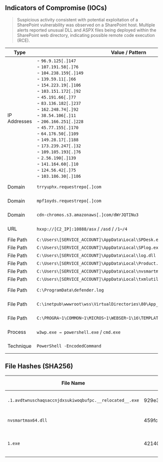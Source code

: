 
## Indicators of Compromise (IOCs)

> Suspicious activity consistent with potential exploitation of a SharePoint vulnerability was observed on a SharePoint host. Multiple alerts reported unusual DLL and ASPX files being deployed within the SharePoint web directory, indicating possible remote code execution (RCE).

| Type         | Value / Pattern                                                                                                                                                                                                                                                                                                                                                                                                                                                               | Notes / Context                                                                                                                                                                                            |
| ------------ | ----------------------------------------------------------------------------------------------------------------------------------------------------------------------------------------------------------------------------------------------------------------------------------------------------------------------------------------------------------------------------------------------------------------------------------------------------------------------------- | ---------------------------------------------------------------------------------------------------------------------------------------------------------------------------------------------------------- |
| IP Addresses | - `96.9.125[.]147`<br>- `107.191.58[.]76`<br>- `104.238.159[.]149` <br>- `139.59.11[.]66`<br>- `154.223.19[.]106`<br>- `103.151.172[.]92`<br>- `45.191.66[.]77`<br>- `83.136.182[.]237`<br>- `162.248.74[.]92`<br>- `38.54.106[.]11`<br>- `206.166.251[.]228`<br>- `45.77.155[.]170`<br>- `64.176.50[.]109`<br>- `149.28.17[.]188`<br>- `173.239.247[.]32`<br>- `109.105.193[.]76`<br>- `2.56.190[.]139`<br>- `141.164.60[.]10`<br>- `124.56.42[.]75`<br>- `103.186.30[.]186` | A vulnerable endpoint was exploited via crafted POST requests with a forged ViewState payload to bypass authentication, enable remote code execution, install a webshell, and establish persistent access. |
| Domain       | `trryuphx.requestrepo[.]com`                                                                                                                                                                                                                                                                                                                                                                                                                                                  | Used for **HTTP POST exfil** (`whoami /all`, `dir`, `appcmd`, etc.).                                                                                                                                       |
| Domain       | `mpf1oyds.requestrepo[.]com`                                                                                                                                                                                                                                                                                                                                                                                                                                                  | Used for **HTTP POST exfil** and directory listings.                                                                                                                                                       |
| Domain       | `cdn-chromos.s3.amazonaws[.]com/dWrJQTINu3`                                                                                                                                                                                                                                                                                                                                                                                                                                   | Plain-HTTP **binary delivery** to `C:\Users\Public\Downloads\1.exe`.                                                                                                                                       |
| URL          | `hxxp://[C2_IP]:10888/asx` / `/asd` / `/1`–`/4`                                                                                                                                                                                                                                                                                                                                                                                                                               | Payload endpoints; some saved as EXE/DLL in `AppData\Local\...`.                                                                                                                                           |
| File Path    | `C:\Users\[SERVICE_ACCOUNT]\AppData\Local\SPDesk.exe`                                                                                                                                                                                                                                                                                                                                                                                                                         | Downloaded executable.                                                                                                                                                                                     |
| File Path    | `C:\Users\[SERVICE_ACCOUNT]\AppData\Local\SPlog.exe`                                                                                                                                                                                                                                                                                                                                                                                                                          | Downloaded executable.                                                                                                                                                                                     |
| File Path    | `C:\Users\[SERVICE_ACCOUNT]\AppData\Local\log.dll`                                                                                                                                                                                                                                                                                                                                                                                                                            | Downloaded DLL.                                                                                                                                                                                            |
| File Path    | `C:\Users\[SERVICE_ACCOUNT]\AppData\Local\Product.Wsc.dll`                                                                                                                                                                                                                                                                                                                                                                                                                    | Downloaded DLL.                                                                                                                                                                                            |
| File Path    | `C:\Users\[SERVICE_ACCOUNT]\AppData\Local\nvsmartmax64.dll`                                                                                                                                                                                                                                                                                                                                                                                                                   | Downloaded DLL.                                                                                                                                                                                            |
| File Path    | `C:\Users\[SERVICE_ACCOUNT]\AppData\Local\txmlutil.dll`                                                                                                                                                                                                                                                                                                                                                                                                                       | Downloaded DLL.                                                                                                                                                                                            |
| File Path    | `C:\ProgramData\defender.log`                                                                                                                                                                                                                                                                                                                                                                                                                                                 | Read and exfiltrated via HTTP POST.                                                                                                                                                                        |
| File Path    | `C:\inetpub\wwwroot\wss\VirtualDirectories\80\App_GlobalResources\0.css`                                                                                                                                                                                                                                                                                                                                                                                                      | File-write via `cmd.exe` echo; used to verify write permissions.                                                                                                                                           |
| File Path    | `C:\PROGRA~1\COMMON~1\MICROS~1\WEBSER~1\16\TEMPLATE\LAYOUTS\spinstall0.aspx`                                                                                                                                                                                                                                                                                                                                                                                                  | **Web shell** path written by decoded `-EncodedCommand`.                                                                                                                                                   |
| Process      | `w3wp.exe → powershell.exe` / `cmd.exe`                                                                                                                                                                                                                                                                                                                                                                                                                                       | IIS worker spawning PowerShell/Command Prompt.                                                                                                                                                             |
| Technique    | `PowerShell -EncodedCommand`                                                                                                                                                                                                                                                                                                                                                                                                                                                  | Base64-encoded payload writes ASPX into SharePoint LAYOUTS.                                                                                                                                                |



## File Hashes (SHA256)

| File Name                                | SHA256                                                             | Notes / Context                      |
|------------------------------------------|--------------------------------------------------------------------|--------------------------------------|
| `.1.avdtwnuschaqsaccnjdxsukiwoqbufpc.__relocated__.exe` | 929e3fdd3068057632b52ecdfd575ab389390c852b2f4e65dc32f20c87521600 | Dropped executable (suspicious)       |
| `nvsmartmax64.dll`                        | 459fc1c142917700a720745d5d99f23d47a60a3c0034dfa405dc9d0061be4519 | Malicious DLL placed in AppData       |
| `1.exe`                                   | 4214016a64f6442c08e9c866c57de1a2ca194c59a74c8c677d1308561df40bd1 | Downloaded binary via S3/CDN endpoint |
